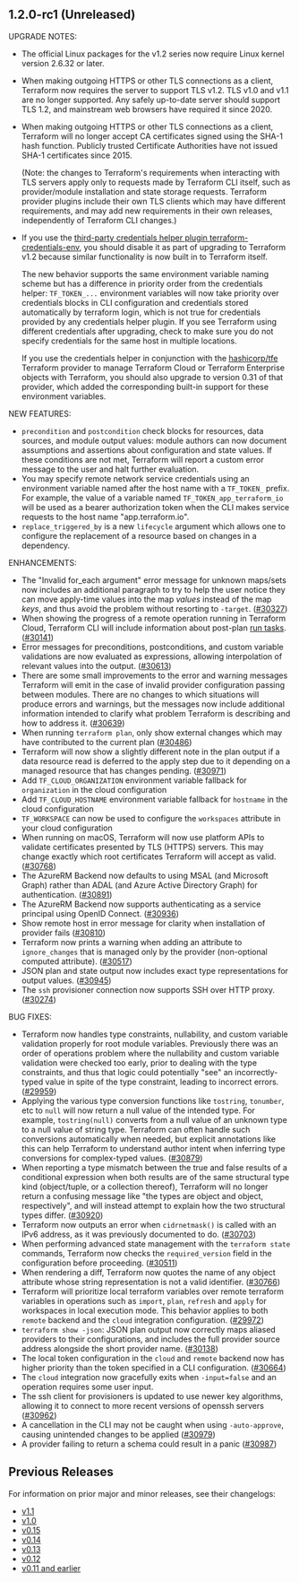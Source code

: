 ## 1.2.0-rc1 (Unreleased)

UPGRADE NOTES:

* The official Linux packages for the v1.2 series now require Linux kernel version 2.6.32 or later.
* When making outgoing HTTPS or other TLS connections as a client, Terraform now requires the server to support TLS v1.2. TLS v1.0 and v1.1 are no longer supported. Any safely up-to-date server should support TLS 1.2, and mainstream web browsers have required it since 2020.
* When making outgoing HTTPS or other TLS connections as a client, Terraform will no longer accept CA certificates signed using the SHA-1 hash function. Publicly trusted Certificate Authorities have not issued SHA-1 certificates since 2015.

    (Note: the changes to Terraform's requirements when interacting with TLS servers apply only to requests made by Terraform CLI itself, such as provider/module installation and state storage requests. Terraform provider plugins include their own TLS clients which may have different requirements, and may add new requirements in their own releases, independently of Terraform CLI changes.)
* If you use the [third-party credentials helper plugin terraform-credentials-env](https://github.com/apparentlymart/terraform-credentials-env), you should disable it as part of upgrading to Terraform v1.2 because similar functionality is now built in to Terraform itself.

    The new behavior supports the same environment variable naming scheme but has a difference in priority order from the credentials helper: `TF_TOKEN_...` environment variables will now take priority over credentials blocks in CLI configuration and credentials stored automatically by terraform login, which is not true for credentials provided by any credentials helper plugin. If you see Terraform using different credentials after upgrading, check to make sure you do not specify credentials for the same host in multiple locations.

    If you use the credentials helper in conjunction with the [hashicorp/tfe](https://registry.terraform.io/providers/hashicorp/tfe) Terraform provider to manage Terraform Cloud or Terraform Enterprise objects with Terraform, you should also upgrade to version 0.31 of that provider, which added the corresponding built-in support for these environment variables.

NEW FEATURES:

* `precondition` and `postcondition` check blocks for resources, data sources, and module output values: module authors can now document assumptions and assertions about configuration and state values. If these conditions are not met, Terraform will report a custom error message to the user and halt further evaluation.
* You may specify remote network service credentials using an environment variable named after the host name with a `TF_TOKEN_` prefix. For example, the value of a variable named `TF_TOKEN_app_terraform_io` will be used as a bearer authorization token when the CLI makes service requests to the host name "app.terraform.io".
* `replace_triggered_by` is a new `lifecycle` argument which allows one to configure the replacement of a resource based on changes in a dependency.

ENHANCEMENTS:

* The "Invalid for_each argument" error message for unknown maps/sets now includes an additional paragraph to try to help the user notice they can move apply-time values into the map _values_ instead of the map _keys_, and thus avoid the problem without resorting to `-target`. ([#30327](https://github.com/hashicorp/terraform/issues/30327))
* When showing the progress of a remote operation running in Terraform Cloud, Terraform CLI will include information about post-plan [run tasks](https://www.terraform.io/cloud-docs/workspaces/settings/run-tasks). ([#30141](https://github.com/hashicorp/terraform/issues/30141))
* Error messages for preconditions, postconditions, and custom variable validations are now evaluated as expressions, allowing interpolation of relevant values into the output. ([#30613](https://github.com/hashicorp/terraform/issues/30613))
* There are some small improvements to the error and warning messages Terraform will emit in the case of invalid provider configuration passing between modules. There are no changes to which situations will produce errors and warnings, but the messages now include additional information intended to clarify what problem Terraform is describing and how to address it. ([#30639](https://github.com/hashicorp/terraform/issues/30639))
* When running `terraform plan`, only show external changes which may have contributed to the current plan ([#30486](https://github.com/hashicorp/terraform/issues/30486))
* Terraform will now show a slightly different note in the plan output if a data resource read is deferred to the apply step due to it depending on a managed resource that has changes pending. ([#30971](https://github.com/hashicorp/terraform/issues/30971))
* Add `TF_CLOUD_ORGANIZATION` environment variable fallback for `organization` in the cloud configuration
* Add `TF_CLOUD_HOSTNAME` environment variable fallback for `hostname` in the cloud configuration
* `TF_WORKSPACE` can now be used to configure the `workspaces` attribute in your cloud configuration
* When running on macOS, Terraform will now use platform APIs to validate certificates presented by TLS (HTTPS) servers. This may change exactly which root certificates Terraform will accept as valid. ([#30768](https://github.com/hashicorp/terraform/issues/30768))
* The AzureRM Backend now defaults to using MSAL (and Microsoft Graph) rather than ADAL (and Azure Active Directory Graph) for authentication. ([#30891](https://github.com/hashicorp/terraform/issues/30891))
* The AzureRM Backend now supports authenticating as a service principal using OpenID Connect. ([#30936](https://github.com/hashicorp/terraform/pull/30936))
* Show remote host in error message for clarity when installation of provider fails ([#30810](https://github.com/hashicorp/terraform/issues/30810))
* Terraform now prints a warning when adding an attribute to `ignore_changes` that is managed only by the provider (non-optional computed attribute). ([#30517](https://github.com/hashicorp/terraform/issues/30517))
* JSON plan and state output now includes exact type representations for output values. ([#30945](https://github.com/hashicorp/terraform/issues/30945))
* The `ssh` provisioner connection now supports SSH over HTTP proxy. ([#30274](https://github.com/hashicorp/terraform/pull/30274))

BUG FIXES:

* Terraform now handles type constraints, nullability, and custom variable validation properly for root module variables. Previously there was an order of operations problem where the nullability and custom variable validation were checked too early, prior to dealing with the type constraints, and thus that logic could potentially "see" an incorrectly-typed value in spite of the type constraint, leading to incorrect errors. ([#29959](https://github.com/hashicorp/terraform/issues/29959))
* Applying the various type conversion functions like `tostring`, `tonumber`, etc to `null` will now return a null value of the intended type. For example, `tostring(null)` converts from a null value of an unknown type to a null value of string type. Terraform can often handle such conversions automatically when needed, but explicit annotations like this can help Terraform to understand author intent when inferring type conversions for complex-typed values. ([#30879](https://github.com/hashicorp/terraform/issues/30879))
* When reporting a type mismatch between the true and false results of a conditional expression when both results are of the same structural type kind (object/tuple, or a collection thereof), Terraform will no longer return a confusing message like "the types are object and object, respectively", and will instead attempt to explain how the two structural types differ. ([#30920](https://github.com/hashicorp/terraform/issues/30920))
* Terraform now outputs an error when `cidrnetmask()` is called with an IPv6 address, as it was previously documented to do. ([#30703](https://github.com/hashicorp/terraform/issues/30703))
* When performing advanced state management with the `terraform state` commands, Terraform now checks the `required_version` field in the configuration before proceeding. ([#30511](https://github.com/hashicorp/terraform/pull/30511))
* When rendering a diff, Terraform now quotes the name of any object attribute whose string representation is not a valid identifier. ([#30766](https://github.com/hashicorp/terraform/issues/30766))
* Terraform will prioritize local terraform variables over remote terraform variables in operations such as `import`, `plan`, `refresh` and `apply` for workspaces in local execution mode. This behavior applies to both `remote` backend and the `cloud` integration configuration. ([#29972](https://github.com/hashicorp/terraform/issues/29972))
* `terraform show -json`: JSON plan output now correctly maps aliased providers to their configurations, and includes the full provider source address alongside the short provider name. ([#30138](https://github.com/hashicorp/terraform/issues/30138))
* The local token configuration in the `cloud` and `remote` backend now has higher priority than the token specified in a CLI configuration. ([#30664](https://github.com/hashicorp/terraform/issues/30664)) 
* The `cloud` integration now gracefully exits when `-input=false` and an operation requires some user input.
* The ssh client for provisioners is updated to use newer key algorithms, allowing it to connect to more recent versions of openssh servers ([#30962](https://github.com/hashicorp/terraform/issues/30962))
* A cancellation in the CLI may not be caught when using `-auto-approve`, causing unintended changes to be applied ([#30979](https://github.com/hashicorp/terraform/issues/30979))
* A provider failing to return a schema could result in a panic ([#30987](https://github.com/hashicorp/terraform/issues/30987))

## Previous Releases

For information on prior major and minor releases, see their changelogs:

* [v1.1](https://github.com/hashicorp/terraform/blob/v1.1/CHANGELOG.md)
* [v1.0](https://github.com/hashicorp/terraform/blob/v1.0/CHANGELOG.md)
* [v0.15](https://github.com/hashicorp/terraform/blob/v0.15/CHANGELOG.md)
* [v0.14](https://github.com/hashicorp/terraform/blob/v0.14/CHANGELOG.md)
* [v0.13](https://github.com/hashicorp/terraform/blob/v0.13/CHANGELOG.md)
* [v0.12](https://github.com/hashicorp/terraform/blob/v0.12/CHANGELOG.md)
* [v0.11 and earlier](https://github.com/hashicorp/terraform/blob/v0.11/CHANGELOG.md)
